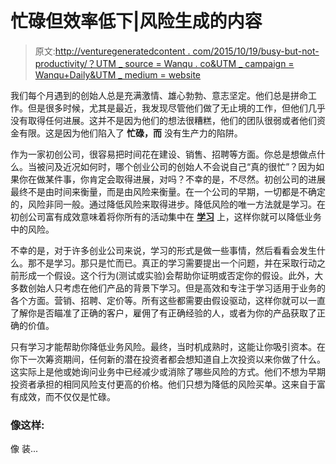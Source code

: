 # 忙碌但效率低下|风险生成的内容

> 原文:[http://venturegeneratedcontent . com/2015/10/19/busy-but-not-productivity/？UTM _ source = Wanqu . co&UTM _ campaign = Wanqu+Daily&UTM _ medium = website](http://venturegeneratedcontent.com/2015/10/19/busy-but-not-productive/?utm_source=wanqu.co&utm_campaign=Wanqu+Daily&utm_medium=website)



我们每个月遇到的创始人总是充满激情、雄心勃勃、意志坚定。他们总是拼命工作。但是很多时候，尤其是最近，我发现尽管他们做了无止境的工作，但他们几乎没有取得任何进展。这并不是因为他们的想法很糟糕，他们的团队很弱或者他们资金有限。这是因为他们陷入了 **忙碌，而** 没有生产力的陷阱。

作为一家初创公司，很容易把时间花在建设、销售、招聘等方面。你总是想做点什么。当被问及近况如何时，哪个创业公司的创始人不会说自己“真的很忙”？因为如果你在做某件事，你肯定会取得进展，对吗？不幸的是，不尽然。初创公司的进展最终不是由时间来衡量，而是由风险来衡量。在一个公司的早期，一切都是不确定的，风险非同一般。通过降低风险来取得进步。降低风险的唯一方法就是学习。在初创公司富有成效意味着将你所有的活动集中在 [**学习**](https://venturegeneratedcontent.com/2014/02/18/know-what-youve-learned-not-what-youve-done/) 上，这样你就可以降低业务中的风险。

不幸的是，对于许多创业公司来说，学习的形式是做一些事情，然后看看会发生什么。那不是学习。那只是忙而已。真正的学习需要提出一个问题，并在采取行动之前形成一个假设。这个行为(测试或实验)会帮助你证明或否定你的假设。此外，大多数创始人只考虑在他们产品的背景下学习。但是高效和专注于学习适用于业务的各个方面。营销、招聘、定价等。所有这些都需要由假设驱动，这样你就可以一直了解你是否瞄准了正确的客户，雇佣了有正确经验的人，或者为你的产品获取了正确的价值。

只有学习才能帮助你降低业务风险。最终，当时机成熟时，这能让你吸引资本。在你下一次筹资期间，任何新的潜在投资者都会想知道自上次投资以来你做了什么。这实际上是他或她询问业务中已经减少或消除了哪些风险的方式。他们不想为早期投资者承担的相同风险支付更高的价格。他们只想为降低的风险买单。这来自于富有成效，而不仅仅是忙碌。

### 像这样:

像 装...

